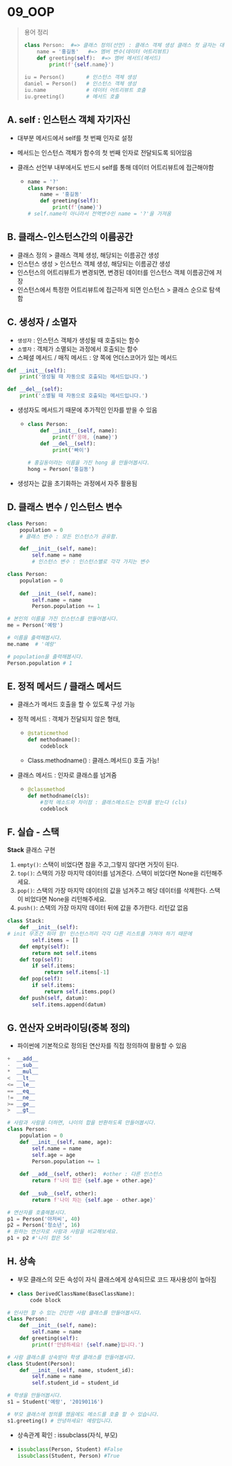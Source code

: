 # 09_OOP

> 용어 정리
>
> ```python
> class Person:  #=> 클래스 정의(선언) : 클래스 객체 생성 클래스 첫 글자는 대문자
>     name = '홍길동'   #=> 멤버 변수(데이터 어트리뷰트)
>     def greeting(self):  #=> 멤버 메서드(메서드)
>         print(f'{self.name}')
>         
> iu = Person()       # 인스턴스 객체 생성
> daniel = Person()   # 인스턴스 객체 생성
> iu.name             # 데이터 어트리뷰트 호출
> iu.greeting()       # 메서드 호출
> ```



## A. self : 인스턴스 객체 자기자신

- 대부분 메서드에서 self를 첫 번째 인자로 설정
- 메서드는 인스턴스 객체가 함수의 첫 번째 인자로 전달되도록 되어있음

- 클래스 선언부 내부에서도 반드시 self를 통해 데이터 어트리뷰트에 접근해야함

  - ```python
    name = '?'
    class Person:
        name = '홍길동'
        def greeting(self):
            print(f'{name}')   
    # self.name이 아니라서 전역변수인 name = '?'을 가져옴
    ```



## B. 클래스-인스턴스간의 이름공간

- 클래스 정의 > 클래스 객체 생성, 해당되는 이름공간 생성
- 인스턴스 생성 > 인스턴스 객체 생성, 해당되는 이름공간 생성
- 인스턴스의 어트리뷰트가 변경되면, 변경된 데이터를 인스턴스 객체 이름공간에 저장
- 인스턴스에서 특정한 어트리뷰트에 접근하게 되면 인스턴스 > 클래스 순으로 탐색함



## C. 생성자 / 소멸자

- `생성자` : 인스턴스 객체가 생성될 때 호출되는 함수
- `소멸자` : 객체가 소멸되는 과정에서 호출되는 함수
- 스페셜 메서드 / 매직 메서드 : 양 쪽에 언더스코어가 있는 메서드

```python
def __init__(self):
    print('생성될 때 자동으로 호출되는 메서드입니다.')

def __del__(self):
    print('소멸될 때 자동으로 호출되는 메서드입니다.')
```

- 생성자도 메서드기 때문에 추가적인 인자를 받을 수 있음

  - ```python
    class Person:
        def __init__(self, name):
            print(f'응애, {name}')
        def __del__(self):
            print('빠이')
            
    # 홍길동이라는 이름을 가진 hong 을 만들어봅시다.
    hong = Person('홍길동')
    ```

- 생성자는 값을 초기화하는 과정에서 자주 활용됨



## D. 클래스 변수 / 인스턴스 변수

```python
class Person:
    population = 0              
    # 클래스 변수 : 모든 인스턴스가 공유함.

    def __init__(self, name):   
        self.name = name        
        # 인스턴스 변수 : 인스턴스별로 각각 가지는 변수
```

```python
class Person:
    population = 0
    
    def __init__(self, name):
        self.name = name
        Person.population += 1

# 본인의 이름을 가진 인스턴스를 만들어봅시다.
me = Person('예랑')

# 이름을 출력해봅시다.
me.name  # '예랑'

# population을 출력해봅시다.
Person.population # 1
```



## E. 정적 메서드 / 클래스 메서드

- 클래스가 메서드 호출을 할 수 있도록 구성 가능

- 정적 메서드 : 객체가 전달되지 않은 형태,

  - ```python
    @staticmethod
    def methodname():
        codeblock
    ```

  - Class.methodname() : 클래스.메서드() 호출 가능!

- 클래스 메서드 : 인자로 클래스를 넘겨줌

  - ```python
    @classmethod
    def methodname(cls):        
        #정적 메소드와 차이점 : 클래스메소드는 인자를 받는다 (cls)
        codeblock
    ```



## F. 실습 - 스택

**Stack** 클래스 구현

1. `empty()`: 스택이 비었다면 참을 주고,그렇지 않다면 거짓이 된다.
2. `top()`: 스택의 가장 마지막 데이터를 넘겨준다. 스택이 비었다면 None을 리턴해주세요.
3. `pop()`: 스택의 가장 마지막 데이터의 값을 넘겨주고 해당 데이터를 삭제한다. 스택이 비었다면 None을 리턴해주세요.
4. `push()`: 스택의 가장 마지막 데이터 뒤에 값을 추가한다. 리턴값 없음

```python
class Stack:
    def __init__(self):   
# init 무조건 줘야 함! 인스턴스끼리 각각 다른 리스트를 가져야 하기 때문에
        self.items = []
    def empty(self):
        return not self.items
    def top(self):
        if self.items:
            return self.items[-1]
    def pop(self):
        if self.items:
            return self.items.pop()
    def push(self, datum):
        self.items.append(datum)
```



## G. 연산자 오버라이딩(중복 정의)

- 파이썬에 기본적으로 정의된 연산자를 직접 정의하여 활용할 수 있음

```python
+  __add__   
-  __sub__
*  __mul__
<  __lt__
<= __le__
== __eq__
!= __ne__
>= __ge__
>  __gt__
```

```python
# 사람과 사람을 더하면, 나이의 합을 반환하도록 만들어봅시다.
class Person:
    population = 0
    def __init__(self, name, age):
        self.name = name
        self.age = age
        Person.population += 1
        
    def __add__(self, other):  #other : 다른 인스턴스
        return f'나이 합은 {self.age + other.age}'
    
    def __sub__(self, other):
        return f'나이 차는 {self.age - other.age}'
```

```python
# 연산자를 호출해봅시다.
p1 = Person('아저씨', 40)
p2 = Person('청소년', 16)
# 원하는 연산자로 사람과 사람을 비교해보세요.
p1 + p2 #'나이 합은 56'
```



## H. 상속

- 부모 클래스의 모든 속성이 자식 클래스에게 상속되므로 코드 재사용성이 높아짐

- ```python
  class DerivedClassName(BaseClassName):
      code block
  ```

```python
# 인사만 할 수 있는 간단한 사람 클래스를 만들어봅시다.
class Person:
    def __init__(self, name):
        self.name = name
    def greeting(self):
        print(f'안녕하세요! {self.name}입니다.')
```

```python
# 사람 클래스를 상속받아 학생 클래스를 만들어봅시다.
class Student(Person):
    def __init__(self, name, student_id):
        self.name = name
        self.student_id = student_id
```

```python
# 학생을 만들어봅시다.
s1 = Student('예랑', '20190116')
```

```python
# 부모 클래스에 정의를 했음에도 메소드를 호출 할 수 있습니다.
s1.greeting() # 안녕하세요! 예랑입니다.
```

- 상속관계 확인 : issubclass(자식, 부모)

- ```python
  issubclass(Person, Student) #False
  issubclass(Student, Person) #True
  ```